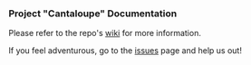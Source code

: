 ### Project "Cantaloupe" Documentation
Please refer to the repo's [wiki](https://github.com/code-cantaloupe/doc/wiki) for more information.

If you feel adventurous, go to the [issues](https://github.com/code-cantaloupe/doc/issues) page and help us out!
